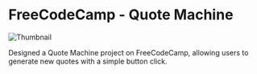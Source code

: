 # FreeCodeCamp - Quote Machine

![Thumbnail](https://i.ibb.co/RhHfp9z/Quote-Machine-UX.png)

Designed a Quote Machine project on FreeCodeCamp, allowing users to generate new quotes with a simple button click.